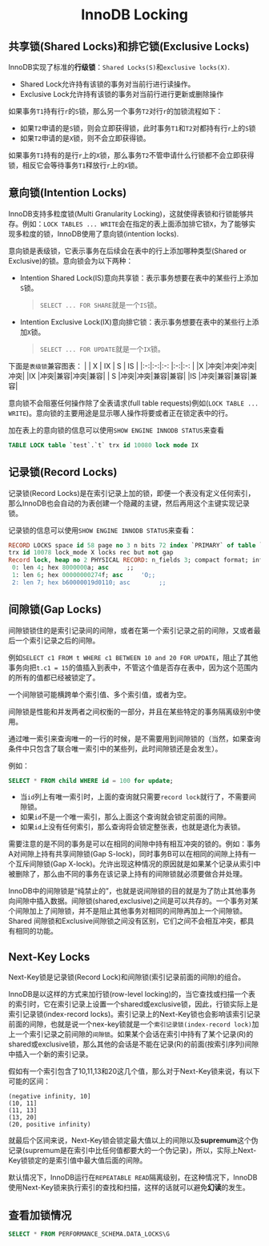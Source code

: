 # <center>InnoDB Locking

## 共享锁(Shared Locks)和排它锁(Exclusive Locks)
InnoDB实现了标准的**行级锁**：`Shared Locks(S)`和`exclusive locks(X)`.
* Shared Lock允许持有该锁的事务对当前行进行读操作。
* Exclusive Lock允许持有该锁的事务对当前行进行更新或删除操作

如果事务`T1`持有行`r`的`S`锁，那么另一个事务`T2`对行`r`的加锁流程如下：
* 如果`T2`申请的是`S`锁，则会立即获得锁，此时事务`T1`和`T2`对都持有行`r`上的`S`锁
* 如果`T2`申请的是`X`锁，则不会立即获得锁。

如果事务`T1`持有的是行`r`上的`X`锁，那么事务`T2`不管申请什么行锁都不会立即获得锁，相反它会等待事务`T1`释放行`r`上的`X`锁。

## 意向锁(Intention Locks)
InnoDB支持多粒度锁(Multi Granularity Locking)，这就使得表锁和行锁能够共存。例如：`LOCK TABLES ... WRITE`会在指定的表上面添加排它锁`X`，为了能够实现多粒度的锁，InnoDB使用了意向锁(intention locks).

意向锁是表级锁，它表示事务在后续会在表中的行上添加哪种类型(Shared or Exclusive)的锁。意向锁会为以下两种：
* Intention Shared Lock(IS)意向共享锁：表示事务想要在表中的某些行上添加`S`锁。
  > `SELECT ... FOR SHARE`就是一个`IS`锁。

* Intention Exclusive Lock(IX)意向排它锁：表示事务想要在表中的某些行上添加`X`锁。
  > `SELECT ... FOR UPDATE`就是一个`IX`锁。

下面是`表级锁`兼容图表：
|   | X | IX | S | IS |
|:-:|:-:|:-: |:-:|:-: |
|X  |冲突|冲突|冲突|冲突|
|IX |冲突|兼容|冲突|兼容|
| S |冲突|冲突|兼容|兼容|
|IS |冲突|兼容|兼容|兼容|

意向锁不会阻塞任何操作除了全表请求(full table requests)例如(`LOCK TABLE ... WRITE`)。意向锁的主要用途是显示哪人操作将要或者正在锁定表中的行。

加在表上的意向锁的信息可以使用`SHOW ENGINE INNODB STATUS`来查看
```sql
TABLE LOCK table `test`.`t` trx id 10080 lock mode IX
```

## 记录锁(Record Locks)
记录锁(Record Locks)是在索引记录上加的锁，即便一个表没有定义任何索引，那么InnoDB也会自动的为表创建一个隐藏的主键，然后再用这个主键实现记录锁。

记录锁的信息可以使用`SHOW ENGINE INNODB STATUS`来查看：
```sql
RECORD LOCKS space id 58 page no 3 n bits 72 index `PRIMARY` of table `test`.`t`
trx id 10078 lock_mode X locks rec but not gap
Record lock, heap no 2 PHYSICAL RECORD: n_fields 3; compact format; info bits 0
 0: len 4; hex 8000000a; asc     ;;
 1: len 6; hex 00000000274f; asc     'O;;
 2: len 7; hex b60000019d0110; asc        ;;
```

## 间隙锁(Gap Locks)
间隙锁锁住的是索引记录间的间隙，或者在第一个索引记录之前的间隙，又或者最后一个索引记录之后的间隙。

例如`SELECT c1 FROM t WHERE c1 BETWEEN 10 and 20 FOR UPDATE`，阻止了其他事务向把`t.c1 = 15`的值插入到表中，不管这个值是否存在表中，因为这个范围内的所有的值都已经被锁定了。

一个间隙锁可能横跨单个索引值、多个索引值，或者为空。

间隙锁是性能和并发两者之间权衡的一部分，并且在某些特定的事务隔离级别中使用。

通过唯一索引来查询唯一的一行的时候，是不需要用到间隙锁的（当然，如果查询条件中只包含了联合唯一索引中的某些列，此时间隙锁还是会发生）。

例如：
```sql
SELECT * FROM child WHERE id = 100 for update;
```
* 当`id`列上有唯一索引时，上面的查询就只需要`record lock`就行了，不需要间隙锁。
* 如果`id`不是一个唯一索引，那么上面这个查询就会锁定前面的间隙。
* 如果`id`上没有任何索引，那么查询将会锁定整张表，也就是退化为表锁。

需要注意的是不同的事务是可以在相同的间隙中持有相互冲突的锁的。例如：事务A对间隙上持有共享间隙锁(Gap S-lock)，同时事务B可以在相同的间隙上持有一个互斥间隙锁(Gap X-lock)。允许出现这种情况的原因就是如果某个记录从索引中被删除了，那么由不同的事务在该记录上持有的间隙锁就必须要做合并处理。

InnoDB中的间隙锁是“纯禁止的”，也就是说间隙锁的目的就是为了防止其他事务向间隙中插入数据。间隙锁(shared,exclusive)之间是可以共存的。一个事务对某个间隙加上了间隙锁，并不是阻止其他事务对相同的间隙再加上一个间隙锁。Shared 间隙锁和Exclusive间隙锁之间没有区别，它们之间不会相互冲突，都具有相同的功能。


## Next-Key Locks
Next-Key锁是记录锁(Record Lock)和间隙锁(索引记录前面的间隙)的组合。

InnoDB是以这样的方式来加行锁(row-level locking)的，当它查找或扫描一个表的索引时，它在索引记录上设置一个shared或exclusive锁，因此，行锁实际上是索引记录锁(index-record locks)。索引记录上的Next-Key锁也会影响该索引记录前面的间隙，也就是说一个nex-key锁就是一个`索引记录锁(index-record lock)`加上一个索引记录之前间隙的`间隙锁`。如果某个会话在索引中持有了某个记录(R)的shared或exclusive锁，那么其他的会话是不能在记录(R)的前面(按索引序列)间隙中插入一个新的索引记录。

假如有一个索引包含了10,11,13和20这几个值，那么对于Next-Key锁来说，有以下可能的区间：
```
(negative infinity, 10]
(10, 11]
(11, 13]
(13, 20]
(20, positive infinity)
```
就最后个区间来说，Next-Key锁会锁定最大值以上的间隙以及**supremum**这个伪记录(supremum是在索引中比任何值都要大的一个伪记录)，所以，实际上Next-Key锁锁定的是索引值中最大值后面的间隙。

默认情况下，InnoDB运行在`REPEATABLE READ`隔离级别，在这种情况下，InnoDB使用Next-Key锁来执行索引的查找和扫描，这样的话就可以避免**幻读**的发生。


## 查看加锁情况
```sql
SELECT * FROM PERFORMANCE_SCHEMA.DATA_LOCKS\G
```

